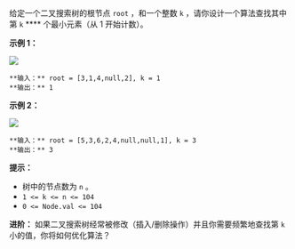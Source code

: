 给定一个二叉搜索树的根节点 `root` ，和一个整数 `k` ，请你设计一个算法查找其中第 `k` **** 个最小元素（从 1 开始计数）。

**示例 1：**

![](https://assets.leetcode.com/uploads/2021/01/28/kthtree1.jpg)

    
    
    **输入：** root = [3,1,4,null,2], k = 1
    **输出：** 1
    

**示例 2：**

![](https://assets.leetcode.com/uploads/2021/01/28/kthtree2.jpg)

    
    
    **输入：** root = [5,3,6,2,4,null,null,1], k = 3
    **输出：** 3
    

**提示：**

  * 树中的节点数为 `n` 。
  * `1 <= k <= n <= 104`
  * `0 <= Node.val <= 104`

**进阶：** 如果二叉搜索树经常被修改（插入/删除操作）并且你需要频繁地查找第 `k` 小的值，你将如何优化算法？

